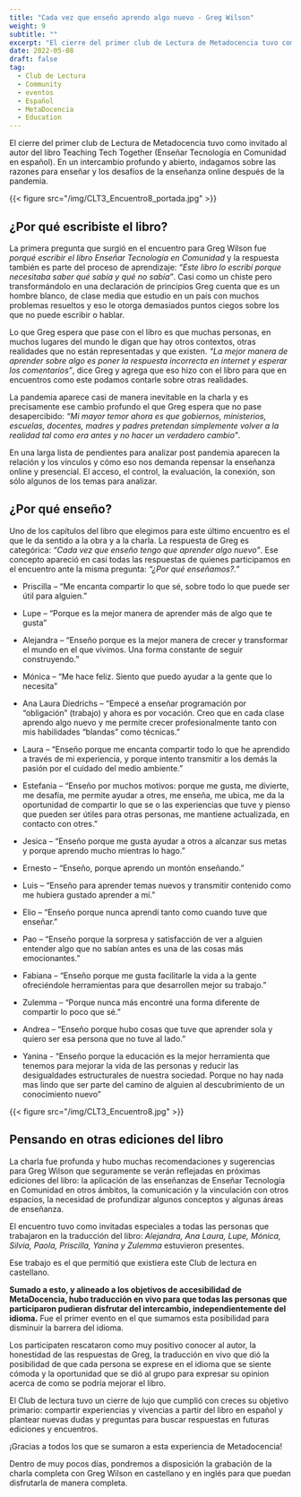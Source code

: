 ```yaml
---
title: "Cada vez que enseño aprendo algo nuevo - Greg Wilson"
weight: 9
subtitle: ""
excerpt: "El cierre del primer club de Lectura de Metadocencia tuvo como invitado al autor del libro Teaching Tech Together. En un intercambio profundo y abierto, indagamos sobre las razones para enseñar y los desafíos de la enseñanza online después de la pandemia."
date: 2022-05-08
draft: false
tag:
  - Club de Lectura
  - Community
  - eventos
  - Español
  - MetaDocencia
  - Education
---
```


El cierre del primer club de Lectura de Metadocencia tuvo como invitado al autor del libro Teaching Tech Together (Enseñar Tecnología en Comunidad en español). En un intercambio profundo y abierto, indagamos sobre las razones para enseñar y los desafíos de la enseñanza online después de la pandemia.


{{< figure src="/img/CLT3_Encuentro8_portada.jpg" >}}


## ¿Por qué escribiste el libro?

La primera pregunta que surgió en el encuentro para Greg Wilson fue _porqué escribir el libro Enseñar Tecnología en Comunidad_ y la respuesta también es parte del proceso de aprendizaje: _“Este libro lo escribí porque necesitaba saber qué sabía y qué no sabía”_. Casi como un chiste pero transformándolo en una declaración de principios Greg cuenta que es un hombre blanco, de clase media que estudio en un país con muchos problemas resueltos y eso le otorga demasiados puntos ciegos sobre los que no puede escribir o hablar.

Lo que Greg espera que pase con el libro es que muchas personas, en muchos lugares del mundo le digan que hay otros contextos, otras realidades que no están representadas y que existen. _“La mejor manera de aprender sobre algo es poner la respuesta incorrecta en internet y esperar los comentarios”_, dice Greg y agrega que eso hizo con el libro para que en encuentros como este podamos contarle sobre otras realidades.

La pandemia aparece casi de manera inevitable en la charla y es precisamente ese cambio profundo el que Greg espera que no pase desapercibido: _“Mi mayor temor ahora es que gobiernos, ministerios, escuelas, docentes, madres y padres pretendan simplemente volver a la realidad tal como era antes y no hacer un verdadero cambio”_.

En una larga lista de pendientes para analizar post pandemia aparecen la relación y los vínculos y cómo eso nos demanda repensar la enseñanza online y presencial. El acceso, el control, la evaluación, la conexión, son sólo algunos de los temas para analizar. 


## ¿Por qué enseño?

Uno de los capítulos del libro que elegimos para este último encuentro es el que le da sentido a la obra y a la charla. La respuesta de Greg es categórica: _“Cada vez que enseño tengo que aprender algo nuevo”_.
Ese concepto apareció en casi todas las respuestas de quienes participamos en el encuentro ante la misma pregunta: _“¿Por qué enseñamos?.”_

* Priscilla – “Me encanta compartir lo que sé, sobre todo lo que puede ser útil para alguien.”

* Lupe – “Porque es la mejor manera de aprender más de algo que te gusta”

* Alejandra – “Enseño porque es la mejor manera de crecer y transformar el mundo en el que vivimos. Una forma constante de seguir construyendo.”

* Mónica – “Me hace feliz. Siento que puedo ayudar a la gente que lo necesita”

* Ana Laura Diedrichs – “Empecé a enseñar programación por “obligación” (trabajo) y ahora es por vocación. Creo que en cada clase aprendo algo nuevo y me permite crecer profesionalmente tanto con mis habilidades “blandas” como técnicas.”

* Laura – “Enseño porque me encanta compartir todo lo que he aprendido a través de mi experiencia, y porque intento transmitir a los demás la pasión por el cuidado del medio ambiente.”

* Estefania – “Enseño por muchos motivos: porque me gusta, me divierte, me desafía, me permite ayudar a otres, me enseña, me ubica, me da la oportunidad de compartir lo que se o las experiencias que tuve y pienso que pueden ser útiles para otras personas, me mantiene actualizada, en contacto con otres.”

* Jesica – “Enseño porque me gusta ayudar a otros a alcanzar sus metas y porque aprendo mucho mientras lo hago.”

* Ernesto – “Enseño, porque aprendo un montón enseñando.”

* Luis – “Enseño para aprender temas nuevos y transmitir contenido como me hubiera gustado aprender a mí.”

* Elio – “Enseño porque nunca aprendí tanto como cuando tuve que enseñar.”

* Pao – “Enseño porque la sorpresa y satisfacción de ver a alguien entender algo que no sabían antes es una de las cosas más emocionantes.”

* Fabiana – “Enseño porque me gusta facilitarle la vida a la gente ofreciéndole herramientas para que desarrollen mejor su trabajo.”

* Zulemma – “Porque nunca más encontré una forma diferente de compartir lo poco que sé.”

* Andrea – “Enseño porque hubo cosas que tuve que aprender sola y quiero ser esa persona que no tuve al lado.”

* Yanina - “Enseño porque la educación es la mejor herramienta que tenemos para mejorar la vida de las personas y reducir las desigualdades estructurales de nuestra sociedad.  Porque no hay nada mas lindo que ser parte del camino de alguien al descubrimiento de un conocimiento nuevo”

{{< figure src="/img/CLT3_Encuentro8.jpg" >}}

## Pensando en otras ediciones del libro

La charla fue profunda y hubo muchas recomendaciones y sugerencias para Greg Wilson que seguramente se verán reflejadas en próximas ediciones del libro: la aplicación de las enseñanzas de Enseñar Tecnología en Comunidad en otros ámbitos, la comunicación y la vinculación con otros espacios, la necesidad de profundizar algunos conceptos y algunas áreas de enseñanza. 

El encuentro tuvo como invitadas especiales a todas las personas que trabajaron en la traducción del libro: _Alejandra, Ana Laura, Lupe, Mónica, Silvia, Paola, Priscilla, Yanina y Zulemma_ estuvieron presentes. 

Ese trabajo es el que permitió que existiera este Club de lectura en castellano.

__Sumado a esto, y alineado a los objetivos de accesibilidad de MetaDocencia, hubo traducción en vivo para que todas las personas que participaron pudieran disfrutar del intercambio, independientemente del idioma.__ Fue el primer evento en el que sumamos esta posibilidad para disminuir la barrera del idioma.

Los participaten rescataron como muy positivo conocer al autor, la honestidad de las respuestas de Greg, la traducción en vivo que dió la posibilidad de que cada persona se exprese en el idioma que se siente cómoda y la oportunidad que se dió al grupo para expresar su opinion acerca de como se podría mejorar el libro.


El Club de lectura tuvo un cierre de lujo que cumplió con creces su objetivo primario: compartir experiencias y vivencias a partir del libro en español y plantear nuevas dudas y preguntas para buscar respuestas en futuras ediciones y encuentros.

¡Gracias a todos los que se sumaron a esta experiencia de Metadocencia!

Dentro de muy pocos días, pondremos a disposición la grabación de la charla completa con Greg Wilson en castellano y en inglés para que puedan disfrutarla de manera completa.
